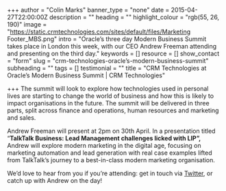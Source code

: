+++
author = "Colin Marks"
banner_type = "none"
date = 2015-04-27T22:00:00Z
description = ""
heading = ""
highlight_colour = "rgb(55, 26, 190)"
image = "https://static.crmtechnologies.com/sites/default/files/Marketing Footer_MBS.png"
intro = "Oracle’s three day Modern Business Summit takes place in London this week, with our CEO Andrew Freeman attending and presenting on the third day."
keywords = []
resource = []
show_contact = "form"
slug = "crm-technologies-oracle’s-modern-business-summit"
subheading = ""
tags = []
testimonial = ""
title = "CRM Technologies at Oracle’s Modern Business Summit | CRM Technologies"

+++
The summit will look to explore how technologies used in personal lives are starting to change the world of business and how this is likely to impact organisations in the future. The summit will be delivered in three parts, split across finance and operations, human resources and marketing and sales.

Andrew Freeman will present at 2pm on 30th April. In a presentation titled “**TalkTalk Business: Lead Management challenges licked with LIP”,** Andrew will explore modern marketing in the digital age, focusing on marketing automation and lead generation with real case examples lifted from TalkTalk’s journey to a best-in-class modern marketing organisation.

We’d love to hear from you if you’re attending: get in touch via [Twitter](http://www.twitter.com/crmtechnologies), or catch up with Andrew on the day!